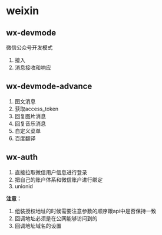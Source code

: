 # weixin

## wx-devmode
微信公众号开发模式
1. 接入
2. 消息接收和响应

## wx-devmode-advance
1. 图文消息
2. 获取access_token
3. 回复图片消息
4. 回复音乐消息
5. 自定义菜单
6. 百度翻译

## wx-auth
1. 直接拉取微信用户信息进行登录
2. 把自己的账户体系和微信账户进行绑定
3. unionid

**注意：**
1. 组装授权地址的时候需要注意参数的顺序跟api中是否保持一致
2. 回调地址必须是在公网能够访问到的
3. 回调地址域名的设置